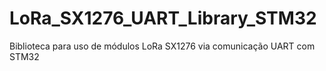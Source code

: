 # LoRa_SX1276_UART_Library_STM32
Biblioteca para uso de módulos LoRa SX1276 via comunicação UART com STM32
